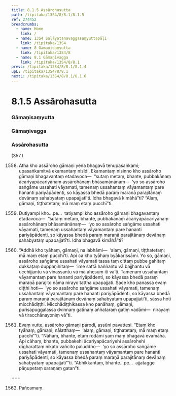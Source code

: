 ```yaml
---
title: 8.1.5 Assārohasutta
path: /tipitaka/13S4/8/8.1/8.1.5
ref: 274452
breadcrumbs:
  - name: Home
    link: /
  - name: 13S4 Saḷāyatanavaggasaṃyuttapāḷi
    link: /tipitaka/13S4
  - name: 8 Gāmaṇisaṃyutta
    link: /tipitaka/13S4/8
  - name: 8.1 Gāmaṇivagga
    link: /tipitaka/13S4/8/8.1
prevL: /tipitaka/13S4/8/8.1/8.1.4
upL: /tipitaka/13S4/8/8.1
nextL: /tipitaka/13S4/8/8.1/8.1.6
---
```


# 8.1.5 Assārohasutta

### Gāmaṇisaṃyutta

### Gāmaṇivagga

### Assārohasutta

(357.)

1558. Atha kho assāroho gāmaṇi yena bhagavā tenupasaṅkami; upasaṅkamitvā ekamantaṃ nisīdi. Ekamantaṃ nisinno kho assāroho gāmaṇi bhagavantaṃ etadavoca—  “sutaṃ metaṃ, bhante, pubbakānaṃ ācariyapācariyānaṃ assārohānaṃ bhāsamānānaṃ—  ‘yo so assāroho saṅgāme ussahati vāyamati, tamenaṃ ussahantaṃ vāyamantaṃ pare hananti pariyāpādenti, so kāyassa bhedā paraṃ maraṇā parajitānaṃ devānaṃ sahabyataṃ upapajjatī’ti. Idha bhagavā kimāhā”ti? “Alaṃ, gāmaṇi, tiṭṭhatetaṃ; mā maṃ etaṃ pucchī”ti.

1559. Dutiyampi kho…pe…  tatiyampi kho assāroho gāmaṇi bhagavantaṃ etadavoca—  “sutaṃ metaṃ, bhante, pubbakānaṃ ācariyapācariyānaṃ assārohānaṃ bhāsamānānaṃ—  ‘yo so assāroho saṅgāme ussahati vāyamati, tamenaṃ ussahantaṃ vāyamantaṃ pare hananti pariyāpādenti, so kāyassa bhedā paraṃ maraṇā parajitānaṃ devānaṃ sahabyataṃ upapajjatī’ti. Idha bhagavā kimāhā”ti?

1560. “Addhā kho tyāhaṃ, gāmaṇi, na labhāmi—  ‘alaṃ, gāmaṇi, tiṭṭhatetaṃ; mā maṃ etaṃ pucchī’ti. Api ca kho tyāhaṃ byākarissāmi. Yo so, gāmaṇi, assāroho saṅgāme ussahati vāyamati tassa taṃ cittaṃ pubbe gahitaṃ dukkaṭaṃ duppaṇihitaṃ—  ‘ime sattā haññantu vā bajjhantu vā ucchijjantu vā vinassantu vā mā ahesuṃ iti vā’ti. Tamenaṃ ussahantaṃ vāyamantaṃ pare hananti pariyāpādenti, so kāyassa bhedā paraṃ maraṇā parajito nāma nirayo tattha upapajjati. Sace kho panassa evaṃ diṭṭhi hoti—  ‘yo so assāroho saṅgāme ussahati vāyamati, tamenaṃ ussahantaṃ vāyamantaṃ pare hananti pariyāpādenti, so kāyassa bhedā paraṃ maraṇā parajitānaṃ devānaṃ sahabyataṃ upapajjatī’ti, sāssa hoti micchādiṭṭhi. Micchādiṭṭhikassa kho panāhaṃ, gāmaṇi, purisapuggalassa dvinnaṃ gatīnaṃ aññataraṃ gatiṃ vadāmi—  nirayaṃ vā tiracchānayoniṃ vā”ti.

1561. Evaṃ vutte, assāroho gāmaṇi parodi, assūni pavattesi. “Etaṃ kho tyāhaṃ, gāmaṇi, nālatthaṃ—  ‘alaṃ, gāmaṇi, tiṭṭhatetaṃ; mā maṃ etaṃ pucchī’”ti. “Nāhaṃ, bhante, etaṃ rodāmi yaṃ maṃ bhagavā evamāha. Api cāhaṃ, bhante, pubbakehi ācariyapācariyehi assārohehi dīgharattaṃ nikato vañcito paluddho—  ‘yo so assāroho saṅgāme ussahati vāyamati, tamenaṃ ussahantaṃ vāyamantaṃ pare hananti pariyāpādenti, so kāyassa bhedā paraṃ maraṇā parajitānaṃ devānaṃ sahabyataṃ upapajjatī’”ti. “Abhikkantaṃ, bhante…pe…  ajjatagge pāṇupetaṃ saraṇaṃ gatan”ti.

===

1562. Pañcamaṃ.





